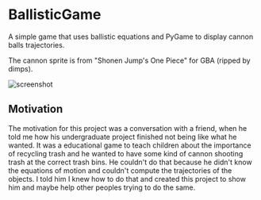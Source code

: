 BallisticGame
=============

A simple game that uses ballistic equations and PyGame to display cannon balls trajectories.

The cannon sprite is from "Shonen Jump's One Piece" for GBA (ripped by dimps). 

![screenshot](https://raw.github.com/allanino/BallisticGame/screenshots/images/screenshot.png)

Motivation
----------

The motivation for this project was a conversation with a friend, when he told me how his undergraduate project finished not being like what he wanted. It was a educational game to teach children about the importance of recycling trash and he wanted to have some kind of cannon shooting trash at the correct trash bins. He couldn't do that because he didn't know the equations of motion and couldn't compute the trajectories of the objects. I told him I knew how to do that and created this project to show him and maybe help other peoples trying to do the same.
